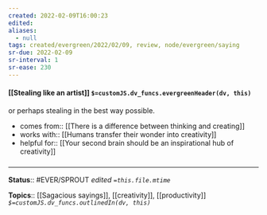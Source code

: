 ```yaml
---
created: 2022-02-09T16:00:23 
edited: 
aliases:
  - null
tags: created/evergreen/2022/02/09, review, node/evergreen/saying
sr-due: 2022-02-09
sr-interval: 1
sr-ease: 230
---
```


#### [[Stealing like an artist]] `$=customJS.dv_funcs.evergreenHeader(dv, this)`

or perhaps stealing in the best way possible. 

- comes from:: [[There is a difference between thinking and creating]]
- works with:: [[Humans transfer their wonder into creativity]]
- helpful for:: [[Your second brain should be an inspirational hub of creativity]]


### <hr class="footnote"/>

**Status**:: #EVER/SPROUT
*edited `=this.file.mtime`*

**Topics**:: [[Sagacious sayings]], [[creativity]], [[productivity]]
*`$=customJS.dv_funcs.outlinedIn(dv, this)`*
